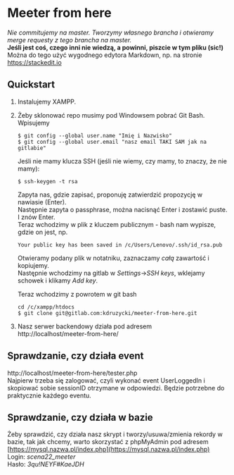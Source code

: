 

# Meeter from here

*Nie commitujemy na master. Tworzymy własnego brancha i otwieramy merge requesty z tego brancha na master.*  
**Jeśli jest coś, czego inni nie wiedzą, a powinni, piszcie w tym pliku (sic!)**
Można do tego użyć wygodnego edytora Markdown, np. na stronie https://stackedit.io

## Quickstart

1. Instalujemy XAMPP.

2. Żeby sklonować repo musimy pod Windowsem pobrać Git Bash. Wpisujemy
		  
	   $ git config --global user.name "Imię i Nazwisko"
	   $ git config --global user.email "nasz email TAKI SAM jak na gitlabie"

	Jeśli nie mamy klucza SSH (jeśli nie wiemy, czy mamy, to znaczy, że nie mamy):

	   $ ssh-keygen -t rsa
	Zapyta nas, gdzie zapisać, proponuję zatwierdzić propozycję w nawiasie (Enter).  
Następnie zapyta o passphrase, można nacisnąć Enter i zostawić puste. I znów Enter.  
Teraz wchodzimy w plik z kluczem publicznym - bash nam wypisze, gdzie on jest, np.
		
	   Your public key has been saved in /c/Users/Lenovo/.ssh/id_rsa.pub
	Otwieramy podany plik w notatniku, zaznaczamy _całą_ zawartość i kopiujemy.  
Następnie wchodzimy na gitlab w _Settings_->_SSH keys_, wklejamy schowek i klikamy _Add key_.

	Teraz wchodzimy z powrotem w git bash

	   cd /c/xampp/htdocs
	   $ git clone git@gitlab.com:kdruzycki/meeter-from-here.git

3. Nasz serwer backendowy działa pod adresem  
http://localhost/meeter-from-here/

## Sprawdzanie, czy działa event
http://localhost/meeter-from-here/tester.php  
Najpierw trzeba się zalogować, czyli wykonać event UserLoggedIn i skopiować sobie sessionID otrzymane w odpowiedzi. Będzie potrzebne do praktycznie każdego eventu.

## Sprawdzanie, czy działa w bazie
Żeby sprawdzić, czy działa nasz skrypt i tworzy/usuwa/zmienia rekordy w bazie, tak jak chcemy, warto skorzystać z phpMyAdmin pod adresem  
[https://mysql.nazwa.pl/index.php](https://mysql.nazwa.pl/index.php)  
Login: _scena22_meeter_  
Hasło: _3qu!NEYF#KaeJDH_  